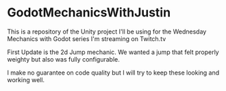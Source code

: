 # GodotMechanicsWithJustin
This is a repository of the Unity project I'll be using for the Wednesday Mechanics with Godot series I'm streaming on Twitch.tv

First Update is the 2d Jump mechanic. We wanted a jump that felt properly weighty but also was fully configurable.

I make no guarantee on code quality but I will try to keep these looking and working well.